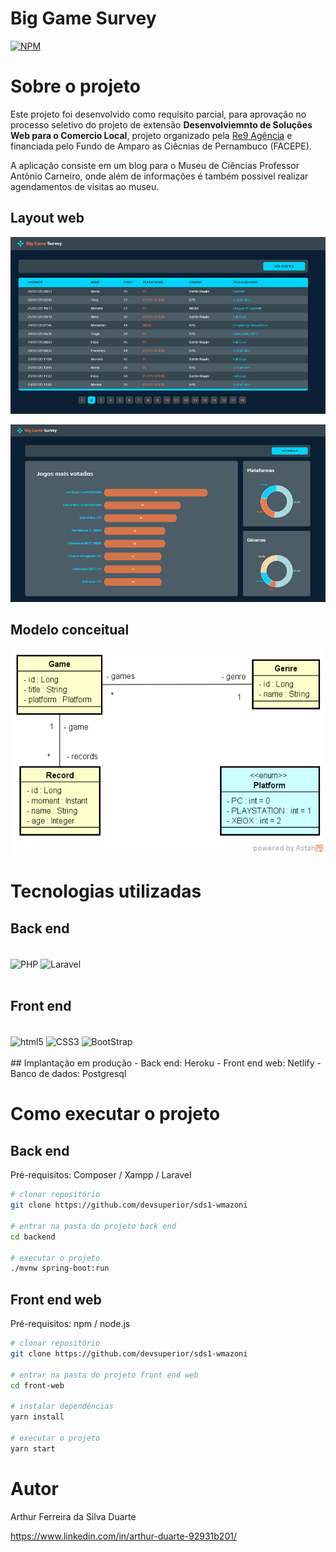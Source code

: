 # Big Game Survey 
[![NPM](https://img.shields.io/npm/l/react)](https://github.com/duarte-arthur21/project-laravel/blob/main/LICENCE)

# Sobre o projeto

Este projeto foi desenvolvido como requisito parcial, para aprovação no processo seletivo do projeto de extensão **Desenvolviemnto de Soluções Web para o Comercio Local**, projeto organizado pela [Re9 Agência](https://www.re9agencia.com.br/ "Site da Re9 Agência") e financiada pelo Fundo de Amparo as Ciêcnias de Pernambuco (FACEPE).

A aplicação consiste em um blog para o Museu de Ciências Professor Antônio Carneiro, onde além de informações é também possivel realizar agendamentos de visitas ao museu.

## Layout web
![Web 1](https://github.com/acenelio/assets/raw/main/sds1/web1.png)

![Web 2](https://github.com/acenelio/assets/raw/main/sds1/web2.png)

## Modelo conceitual
![Modelo Conceitual](https://github.com/acenelio/assets/raw/main/sds1/modelo-conceitual.png)

# Tecnologias utilizadas
## Back end
<div style="display:inline_block"></br>
    <img align="center" alt="PHP" src="https://img.shields.io/badge/PHP-777BB4?style=for-the-badge&logo=php&logoColor=white">
    <img align="center" alt="Laravel" src="https://img.shields.io/badge/Laravel-FF2D20?style=for-the-badge&logo=laravel&logoColor=white">
</div></br>

## Front end
<div style="display:inline_block"></br>
    <img align="center" alt="html5" src="https://img.shields.io/badge/HTML5-E34F26?style=for-the-badge&logo=html5&logoColor=white">
    <img align="center" alt="CSS3" src="https://img.shields.io/badge/CSS3-1572B6?style=for-the-badge&logo=css3&logoColor=white">
    <img align="center" alt="BootStrap" src="https://img.shields.io/badge/Bootstrap-563D7C?style=for-the-badge&logo=bootstrap&logoColor=white">
</div></br>
## Implantação em produção
- Back end: Heroku
- Front end web: Netlify
- Banco de dados: Postgresql

# Como executar o projeto

## Back end
Pré-requisitos: Composer / Xampp / Laravel

```bash
# clonar repositório
git clone https://github.com/devsuperior/sds1-wmazoni

# entrar na pasta do projeto back end
cd backend

# executar o projeto
./mvnw spring-boot:run
```

## Front end web
Pré-requisitos: npm / node.js

```bash
# clonar repositório
git clone https://github.com/devsuperior/sds1-wmazoni

# entrar na pasta do projeto front end web
cd front-web

# instalar dependências
yarn install

# executar o projeto
yarn start
```

# Autor

Arthur Ferreira da Silva Duarte

https://www.linkedin.com/in/arthur-duarte-92931b201/
